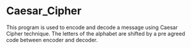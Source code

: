 # Caesar_Cipher
This program is used to encode and decode a message using Caesar Cipher technique. The letters of the alphabet are shifted by a pre agreed code between encoder and decoder.
